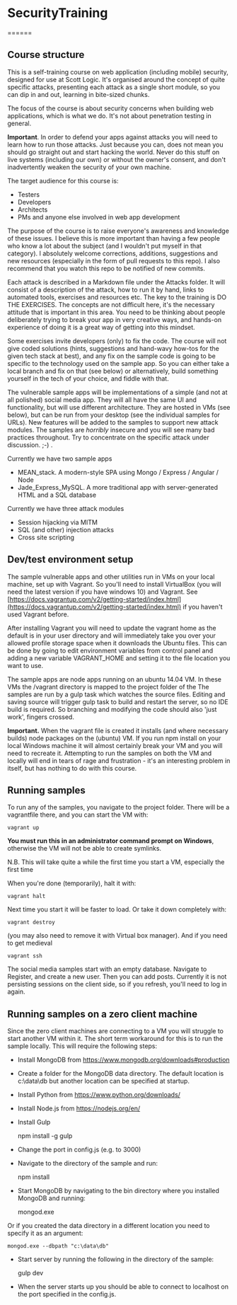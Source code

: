 # SecurityTraining
======

Course structure
-----

This is a self-training course on web application (including mobile) security, designed for use at Scott Logic. It's organised around the concept of quite specific attacks, presenting each attack as a single short module, so you can dip in and out, learning in bite-sized chunks.

The focus of the course is about security concerns when building web applications, which is what we do. It's not about penetration testing in general.

**Important**. In order to defend your apps against attacks you will need to learn how to run those attacks. Just because you can, does not mean you should go straight out and start hacking the world. Never do this stuff on live systems (including our own) or without the owner's consent, and don't inadvertently weaken the security of your own machine. 

The target audience for this course is:
* Testers
* Developers
* Architects 
* PMs and anyone else involved in web app development

The purpose of the course is to raise everyone's awareness and knowledge of these issues. I believe this is more important than having a few people who know a lot about the subject (and I wouldn't put myself in that category). I absolutely welcome corrections, additions, suggestions and new resources (especially in the form of pull requests to this repo). I also recommend that you watch this repo to be notified of new commits.

Each attack is described in a Markdown file under the Attacks folder. It will consist of a description of the attack, how to run it by hand, links to automated tools, exercises and resources etc. The key to the training is DO THE EXERCISES. The concepts are not difficult here, it's the necessary attitude that is important in this area. You need to be thinking about people deliberately trying to break your app in very creative ways, and hands-on experience of doing it is a great way of getting into this mindset.

Some exercises invite developers (only) to fix the code. The course will not give coded solutions (hints, suggestions and hand-wavy how-tos for the given tech stack at best), and any fix on the sample code is going to be specific to the technology used on the sample app. So you can either take a local branch and fix on that (see below) or alternatively, build something yourself in the tech of your choice, and fiddle with that.

The vulnerable sample apps will be implementations of a simple (and not at all polished) social media app. They will all have the same UI and functionality, but will use different architecture. They are hosted in VMs (see below), but can be run from your desktop (see the individual samples for URLs). New features will be added to the samples to support new attack modules. The samples are *horribly* insecure and you will see many bad practices throughout. Try to concentrate on the specific attack under discussion. ;-) .

Currently we have two sample apps

* MEAN_stack. A modern-style SPA using Mongo / Express / Angular / Node
* Jade\_Express\_MySQL. A more traditional app with server-generated HTML and a SQL database

Currently we have three attack modules

* Session hijacking via MITM
* SQL (and other) injection attacks
* Cross site scripting

Dev/test environment setup
-----

The sample vulnerable apps and other utilities run in VMs on your local machine, set up with Vagrant.
So you'll need to install VirtualBox (you will need the latest version if you have windows 10) and Vagrant.
See [https://docs.vagrantup.com/v2/getting-started/index.html](https://docs.vagrantup.com/v2/getting-started/index.html) if you haven't used Vagrant before.

After installing Vagrant you will need to update the vagrant home as the default is in your user directory and will immediately take you over your allowed profile storage space when it downloads the Ubuntu files.
This can be done by going to edit environment variables from control panel and adding a new variable VAGRANT_HOME and setting it to the file location you want to use.

The sample apps are node apps running on an ubuntu 14.04 VM. In these VMs the /vagrant directory is mapped to the project folder of the  The samples are run by a gulp task which watches the source files. Editing and saving source will trigger gulp task to build and restart the server, so no IDE build is required. So branching and modifying the code should also 'just work', fingers crossed.

**Important.** When the vagrant file is created it installs (and where necessary builds) node packages on the (ubuntu) VM. If you run npm install on your local Windows machine it will almost certainly break your VM and you will need to recreate it. Attempting to run the samples on both the VM and locally will end in tears of rage and frustration - it's an interesting problem in itself, but has nothing to do with this course.


Running samples
-----

To run any of the samples, you navigate to the project folder. There will be a vagrantfile there, and you can start the VM with:

	vagrant up

**You must run this in an administrator command prompt on Windows**, otherwise the VM will not be able to create symlinks.

N.B. This will take quite a while the first time you start a VM, especially the first time

When you're done (temporarily), halt it with:

	vagrant halt
	
Next time you start it will be faster to load. Or take it down completely with:

	vagrant destroy

(you may also need to remove it with Virtual box manager). 
And if you need to get medieval

	vagrant ssh


The social media samples start with an empty database. Navigate to Register, and create a new user. Then you can add posts. Currently it is not persisting sessions on the client side, so if you refresh, you'll need to log in again.


Running samples on a zero client machine
-----

Since the zero client machines are connecting to a VM you will struggle to start another VM within it. The short term workaround for this is to run the sample locally. This will require the following steps:

* Install MongoDB from https://www.mongodb.org/downloads#production
* Create a folder for the MongoDB data directory. The default location is c:\data\db but another location can be specified at startup.
* Install Python from https://www.python.org/downloads/
* Install Node.js from https://nodejs.org/en/
* Install Gulp

	npm install -g gulp
	
* Change the port in config.js (e.g. to 3000)
* Navigate to the directory of the sample and run:

	npm install
	
* Start MongoDB by navigating to the bin directory where you installed MongoDB and running:

	mongod.exe
	
Or if you created the data directory in a different location you need to specify it as an argument:
	
	mongod.exe --dbpath "c:\data\db"
	
* Start server by running the following in the directory of the sample:

	gulp dev
	
* When the server starts up you should be able to connect to localhost on the port specified in the config.js.

